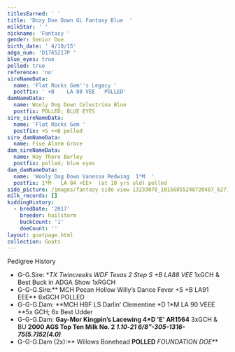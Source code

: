```yaml
---
titlesEarned: ' '
title: 'Dozy Doe Down GL Fantasy Blue  '
milkStar: ' '
nickname: 'Fantasy '
gender: Senior Doe
birth_date: ' 4/10/15'
adga_num: 'D1765217P '
blue_eyes: true
polled: true
reference: 'no'
sireNameData:
  name: 'Flat Rocks Gem''s Legacy '
  postfix: ' +B    LA 88 VEE   POLLED'
damNameData:
  name: Wooly Dog Down Celestrina Blue
  postfix: POLLED; BLUE EYES
sire_sireNameData:
  name: 'Flat Rocks Gem '
  postfix: +S ++B polled
sire_damNameData:
  name: Five Alarm Grace
dam_sireNameData:
  name: Hay There Barley
  postfix: polled; blue eyes
dam_damNameData:
  name: 'Wooly Dog Down Vanessa Redwing  1*M  '
  postfix: 1*M   LA 84 +EE+  (at 10 yrs old) polled
side_picture: /images/fantasy side view 13233078_10156855248720487_6271938474121403546_n.jpg
milk_records: []
kiddingHistory:
  - bredDate: '2017'
    breeder: hailstorm
    buckCount: '1'
    doeCount: ''
layout: goatpage.html
collection: Goats
---
```

Pedigree History

* G-G.Sire: **TX Twincreeks WDF Texas 2 Step S +*B LA88 VEE** 1xGCH & Best Buck in ADGA Show 1xRGCH
* G-G-G.Sire:** MCH Pecan Hollow Willy’s Dance Fever +S +B LA91 EEE** 6xGCH    POLLED  
* G-G-G.Dam: **MCH HBF LS Darlin’  Clementine  \*D 1\*M LA 90 VEEE **5x GCH; 6x Best Udder
* G-G-G.Dam: **Gay-Mor Kingpin’s Lacewing 4*D 'E' AR1564** 3xGCH & BU **2000 AGS Top Ten Milk No. 2    _1.10‑21 6/8”-305-1316-75(5.7)52(4.0)_**
* G-G-G.Dam (2x):** Willows Bonehead **POLLED** _FOUNDATION DOE_**
